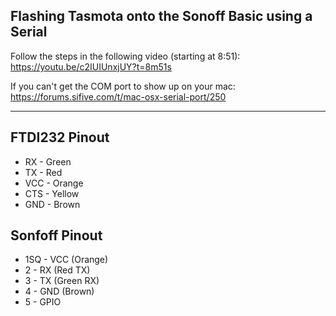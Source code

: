 ## Flashing Tasmota onto the Sonoff Basic using a Serial

Follow the steps in the following video (starting at 8:51):  
https://youtu.be/c2IUIUnxjUY?t=8m51s

If you can't get the COM port to show up on your mac:  
https://forums.sifive.com/t/mac-osx-serial-port/250

---

## FTDI232 Pinout
* RX - Green
* TX - Red
* VCC - Orange
* CTS - Yellow
* GND - Brown

## Sonfoff Pinout
* 1SQ - VCC (Orange)
* 2 - RX (Red TX)
* 3 - TX (Green RX)
* 4 - GND (Brown)
* 5 - GPIO
